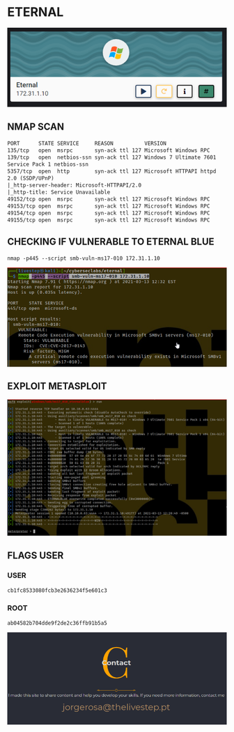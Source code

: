# ETERNAL

![](../.gitbook/assets/f154cba4077c4fdd8c552e8817c433cb.png)

## NMAP SCAN

```text
PORT      STATE SERVICE     REASON          VERSION
135/tcp   open  msrpc       syn-ack ttl 127 Microsoft Windows RPC
139/tcp   open  netbios-ssn syn-ack ttl 127 Windows 7 Ultimate 7601 Service Pack 1 netbios-ssn
5357/tcp  open  http        syn-ack ttl 127 Microsoft HTTPAPI httpd 2.0 (SSDP/UPnP)
|_http-server-header: Microsoft-HTTPAPI/2.0
|_http-title: Service Unavailable
49152/tcp open  msrpc       syn-ack ttl 127 Microsoft Windows RPC
49153/tcp open  msrpc       syn-ack ttl 127 Microsoft Windows RPC
49154/tcp open  msrpc       syn-ack ttl 127 Microsoft Windows RPC
49155/tcp open  msrpc       syn-ack ttl 127 Microsoft Windows RPC
```

## CHECKING IF VULNERABLE TO ETERNAL BLUE

```text
nmap -p445 --script smb-vuln-ms17-010 172.31.1.10
```

![](../.gitbook/assets/8479ec4646e34312a38e426f29f190ca.png)

## EXPLOIT METASPLOIT

![](../.gitbook/assets/ed63358b2e20413793c9ebca6209ab18.png)

## FLAGS USER

### USER

```text
cb1fc8533080fcb3e2636234f5e601c3
```

### ROOT

```text
ab04582b704dde9f2de2c36ffb91b5a5
```

![](../.gitbook/assets/f32977a349284be88d518e76148423c6.png)

